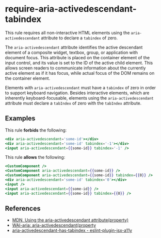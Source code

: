 # require-aria-activedescendant-tabindex

This rule requires all non-interactive HTML elements using the `aria-activedescendant` attribute to declare a `tabindex` of zero.

The `aria-activedescendant` attribute identifies the active descendant element of a composite widget, textbox, group, or application with document focus. This attribute is placed on the container element of the input control, and its value is set to the ID of the active child element. This allows screen readers to communicate information about the currently active element as if it has focus, while actual focus of the DOM remains on the container element.

Elements with `aria-activedescendant` must have a `tabindex` of zero in order to support keyboard navigation. Besides interactive elements, which are inherently keyboard-focusable, elements using the `aria-activedescendant` attribute must declare a `tabIndex` of zero with the `tabIndex` attribute.

## Examples

This rule **forbids** the following:

```hbs
<div aria-activedescendant='some-id'></div>
<div aria-activedescendant='some-id' tabindex='-1'></div>
<input aria-activedescendant={{some-id}} tabindex='-1' />
```

This rule **allows** the following:

```hbs
<CustomComponent />
<CustomComponent aria-activedescendant={{some-id}} />
<CustomComponent aria-activedescendant={{some-id}} tabindex={{0}} />
<div aria-activedescendant='some-id' tabindex='0'></div>
<input />
<input aria-activedescendant={{some-id}} />
<input aria-activedescendant={{some-id}} tabindex={{0}} />
```

## References

- [MDN, Using the aria-activedescendant attribute(property)](https://developer.mozilla.org/en-US/docs/Web/Accessibility/ARIA/ARIA_Techniques/Using_the_aria-activedescendant_attribute)
- [WAI-aria: aria-activedescendant(property](https://www.digitala11y.com/aria-activedescendant-properties/)
- [aria-activedescendant-has-tabindex - eslint-plugin-jsx-a11y](https://github.com/jsx-eslint/eslint-plugin-jsx-a11y/blob/main/docs/rules/aria-activedescendant-has-tabindex.md)
